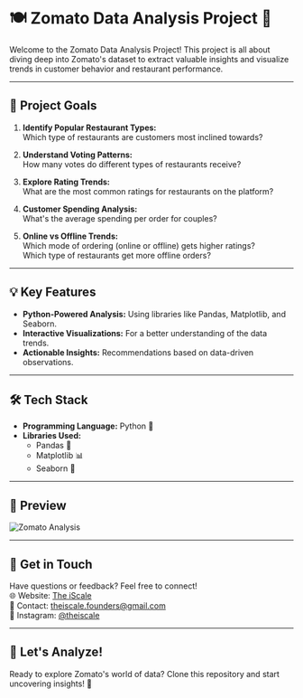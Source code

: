 # 🍽️ Zomato Data Analysis Project 🚀

Welcome to the Zomato Data Analysis Project! This project is all about diving deep into Zomato's dataset to extract valuable insights and visualize trends in customer behavior and restaurant performance.

---

## 🎯 Project Goals
1. **Identify Popular Restaurant Types:**  
   Which type of restaurants are customers most inclined towards?
   
2. **Understand Voting Patterns:**  
   How many votes do different types of restaurants receive?

3. **Explore Rating Trends:**  
   What are the most common ratings for restaurants on the platform?

4. **Customer Spending Analysis:**  
   What's the average spending per order for couples?

5. **Online vs Offline Trends:**  
   Which mode of ordering (online or offline) gets higher ratings?  
   Which type of restaurants get more offline orders?

---

## 💡 Key Features
- **Python-Powered Analysis:** Using libraries like Pandas, Matplotlib, and Seaborn.
- **Interactive Visualizations:** For a better understanding of the data trends.
- **Actionable Insights:** Recommendations based on data-driven observations.

---

## 🛠️ Tech Stack
- **Programming Language:** Python 🐍
- **Libraries Used:**  
  - Pandas 📑  
  - Matplotlib 📊  
  - Seaborn 🎨  

---

## 📸 Preview
![Zomato Analysis](https://via.placeholder.com/800x400?text=Zomato+Data+Analysis)

---

## 🔗 Get in Touch
Have questions or feedback? Feel free to connect!  
🌐 Website: [The iScale](http://www.theiscale.com/)  
📧 Contact: [theiscale.founders@gmail.com](mailto:theiscale.founders@gmail.com)  
📸 Instagram: [@theiscale](http://instagram.com/theiscale)  

---

## 🚀 Let's Analyze!
Ready to explore Zomato's world of data? Clone this repository and start uncovering insights! 🎉

